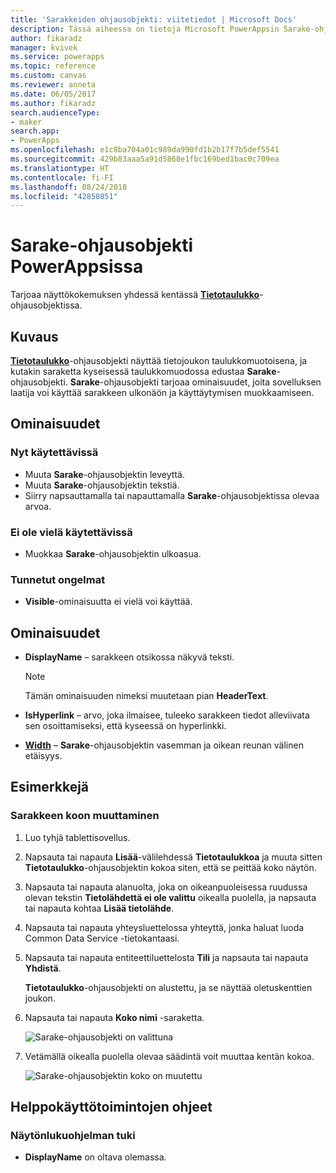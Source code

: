 ```yaml
---
title: 'Sarakkeiden ohjausobjekti: viitetiedot | Microsoft Docs'
description: Tässä aiheessa on tietoja Microsoft PowerAppsin Sarake-ohjausobjektista.
author: fikaradz
manager: kvivek
ms.service: powerapps
ms.topic: reference
ms.custom: canvas
ms.reviewer: anneta
ms.date: 06/05/2017
ms.author: fikaradz
search.audienceType:
- maker
search.app:
- PowerApps
ms.openlocfilehash: e1c8ba704a01c989da990fd1b2b17f7b5def5541
ms.sourcegitcommit: 429b83aaa5a91d5868e1fbc169bed1bac0c709ea
ms.translationtype: HT
ms.contentlocale: fi-FI
ms.lasthandoff: 08/24/2018
ms.locfileid: "42850851"
---
```

# <a name="column-control-in-powerapps"></a>Sarake-ohjausobjekti PowerAppsissa
Tarjoaa näyttökokemuksen yhdessä kentässä [**Tietotaulukko**](control-data-table.md)-ohjausobjektissa.

## <a name="description"></a>Kuvaus
[**Tietotaulukko**](control-data-table.md)-ohjausobjekti näyttää tietojoukon taulukkomuotoisena, ja kutakin saraketta kyseisessä taulukkomuodossa edustaa **Sarake**-ohjausobjekti. **Sarake**-ohjausobjekti tarjoaa ominaisuudet, joita sovelluksen laatija voi käyttää sarakkeen ulkonäön ja käyttäytymisen muokkaamiseen.

## <a name="capabilities"></a>Ominaisuudet
### <a name="now-available"></a>Nyt käytettävissä
* Muuta **Sarake**-ohjausobjektin leveyttä.
* Muuta **Sarake**-ohjausobjektin tekstiä.
* Siirry napsauttamalla tai napauttamalla **Sarake**-ohjausobjektissa olevaa arvoa.

### <a name="not-yet-available"></a>Ei ole vielä käytettävissä
* Muokkaa **Sarake**-ohjausobjektin ulkoasua.

### <a name="known-issues"></a>Tunnetut ongelmat
* **Visible**-ominaisuutta ei vielä voi käyttää.

## <a name="properties"></a>Ominaisuudet
* **DisplayName** – sarakkeen otsikossa näkyvä teksti.
  
  > [!NOTE]
  > Tämän ominaisuuden nimeksi muutetaan pian **HeaderText**.
  > 
  > 
* **IsHyperlink** – arvo, joka ilmaisee, tuleeko sarakkeen tiedot alleviivata sen osoittamiseksi, että kyseessä on hyperlinkki.
* [**Width**](properties-size-location.md) – **Sarake**-ohjausobjektin vasemman ja oikean reunan välinen etäisyys.

## <a name="examples"></a>Esimerkkejä
### <a name="resize-a-column"></a>Sarakkeen koon muuttaminen
1. Luo tyhjä tablettisovellus.
2. Napsauta tai napauta **Lisää**-välilehdessä **Tietotaulukkoa** ja muuta sitten **Tietotaulukko**-ohjausobjektin kokoa siten, että se peittää koko näytön.
3. Napsauta tai napauta alanuolta, joka on oikeanpuoleisessa ruudussa olevan tekstin **Tietolähdettä ei ole valittu** oikealla puolella, ja napsauta tai napauta kohtaa **Lisää tietolähde**.
4. Napsauta tai napauta yhteysluettelossa yhteyttä, jonka haluat luoda Common Data Service -tietokantaasi.
5. Napsauta tai napauta entiteettiluettelosta **Tili** ja napsauta tai napauta **Yhdistä**.
   
    **Tietotaulukko**-ohjausobjekti on alustettu, ja se näyttää oletuskenttien joukon.
6. Napsauta tai napauta **Koko nimi** -saraketta.
   
    ![Sarake-ohjausobjekti on valittuna](./media/control-column/pre-resize-column.png)
7. Vetämällä oikealla puolella olevaa säädintä voit muuttaa kentän kokoa.
   
    ![Sarake-ohjausobjektin koko on muutettu](./media/control-column/post-resize-column.png)


## <a name="accessibility-guidelines"></a>Helppokäyttötoimintojen ohjeet
### <a name="screen-reader-support"></a>Näytönlukuohjelman tuki
* **DisplayName** on oltava olemassa.
